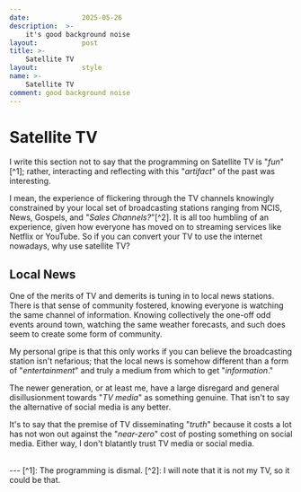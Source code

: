 ```yaml
---
date:             2025-05-26
description:  >-
    it's good background noise
layout:           post
title: >-
    Satellite TV
layout:           style
name: >-
    Satellite TV
comment: good background noise
---
```


# Satellite TV

I write this section not to say that the programming on Satellite TV is "*fun*"[^1]; rather, interacting and reflecting with this "*artifact*" of the past was interesting.

I mean, the experience of flickering through the TV channels knowingly constrained by your local set of broadcasting stations ranging from NCIS, News, Gospels, and "*Sales Channels?*"[^2]. It is all too humbling of an experience, given how everyone has moved on to streaming services like Netflix or YouTube. So if you can convert your TV to use the internet nowadays, why use satellite TV?

## Local News

One of the merits of TV and demerits is tuning in to local news stations. There is that sense of community fostered, knowing everyone is watching the same channel of information. Knowing collectively the one-off odd events around town, watching the same weather forecasts, and such does seem to create some form of community. 

My personal gripe is that this only works if you can believe the broadcasting station isn't nefarious; that the local news is somehow different than a form of "*entertainment*" and truly a medium from which to get "*information*."

The newer generation, or at least me, have a large disregard and general disillusionment towards "*TV media*" as something genuine. That isn't to say the alternative of social media is any better.

It's to say that the premise of TV disseminating "*truth*" because it costs a lot has not won out against the "*near-zero*" cost of posting something on social media. Either way, I don't blatantly trust TV media or social media.


<br/>
---
[^1]: The programming is dismal.
[^2]: I will note that it is not my TV, so it could be that.
